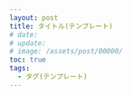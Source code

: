 ```yaml
---
layout: post
title: タイトル(テンプレート)
# date: 
# update: 
# image: /assets/post/00000/
toc: true
tags:
  - タグ(テンプレート)
---
```



